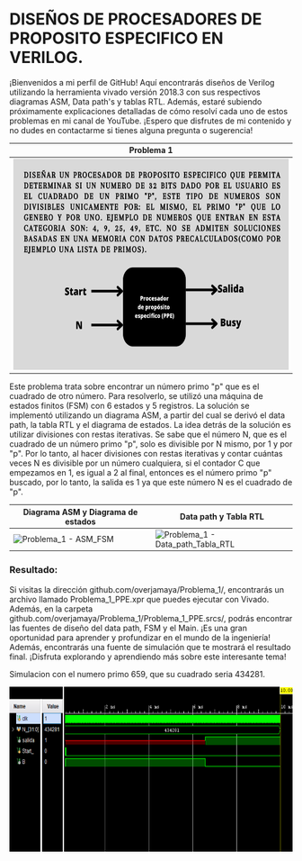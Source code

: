 # DISEÑOS DE PROCESADORES DE PROPOSITO ESPECIFICO EN VERILOG. 

¡Bienvenidos a mi perfil de GitHub! Aquí encontrarás diseños de Verilog utilizando la herramienta vivado versión 2018.3 con sus respectivos diagramas ASM, Data path's y tablas RTL. Además, estaré subiendo próximamente explicaciones detalladas de cómo resolví cada uno de estos problemas en mi canal de YouTube. ¡Espero que disfrutes de mi contenido y no dudes en contactarme si tienes alguna pregunta o sugerencia!

| Problema 1 |
|---|
| <a href="https://github.com/overjamaya/verilog_designs/tree/main" target="_blank"> <img src="/Problema_1/Descripcion_problema_1.png" width="681" height="375"/></a> |

Este problema trata sobre encontrar un número primo "p" que es el cuadrado de otro número. Para resolverlo, se utilizó una máquina de estados finitos (FSM) con 6 estados y 5 registros. La solución se implementó utilizando un diagrama ASM, a partir del cual se derivó el data path, la tabla RTL y el diagrama de estados.
La idea detrás de la solución es utilizar divisiones con restas iterativas. Se sabe que el número N, que es el cuadrado de un número primo "p", solo es divisible por N mismo, por 1 y por "p". Por lo tanto, al hacer divisiones con restas iterativas y contar cuántas veces N es divisible por un número cualquiera, si el contador C que empezamos en 1, es igual a 2 al final, entonces es el número primo "p" buscado, por lo tanto, la salida es 1 ya que este número N es el cuadrado de "p".

| Diagrama ASM y Diagrama de estados  | Data path y Tabla RTL  |
|---|---|
| ![Problema_1 - ASM_FSM](https://user-images.githubusercontent.com/74619261/210031988-376ecdad-9dd6-47d8-96f1-f4383e40dbd6.png) | ![Problema_1 - Data_path_Tabla_RTL](https://user-images.githubusercontent.com/74619261/210032001-6d1c60c8-057d-4bec-9ed9-b14ddc3c92ed.png)  |

### Resultado:
Si visitas la dirección github.com/overjamaya/Problema_1/, encontrarás un archivo llamado Problema_1_PPE.xpr que puedes ejecutar con Vivado. Además, en la carpeta github.com/overjamaya/Problema_1/Problema_1_PPE.srcs/, podrás encontrar las fuentes de diseño del data path, FSM y el Main. ¡Es una gran oportunidad para aprender y profundizar en el mundo de la ingeniería! Además, encontrarás una fuente de simulación que te mostrará el resultado final. ¡Disfruta explorando y aprendiendo más sobre este interesante tema!

Simulacion con el numero primo 659, que su cuadrado seria 434281.

<a href="https://github.com/overjamaya/verilog_designs/tree/main" target="_blank"> <img src="/Problema_1/Simulacion.png" width="661" height="293"/></a>



